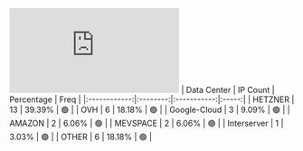 ![Diagramm](https://github.com/obajay/StateSync-snapshots/blob/main/Projects/Carbon/1/README.md)
| Data Center | IP Count | Percentage | Freq |
|:------------:|:--------:|:-----------:|:-----:|
| HETZNER | 13 | 39.39% | 🟢 |
| OVH | 6 | 18.18% | 🟢 |
| Google-Cloud | 3 | 9.09% | 🟢 |
| AMAZON | 2 | 6.06% | 🟢 |
| MEVSPACE | 2 | 6.06% | 🟢 |
| Interserver | 1 | 3.03% | 🟢 |
| OTHER | 6 | 18.18% | 🟢 |